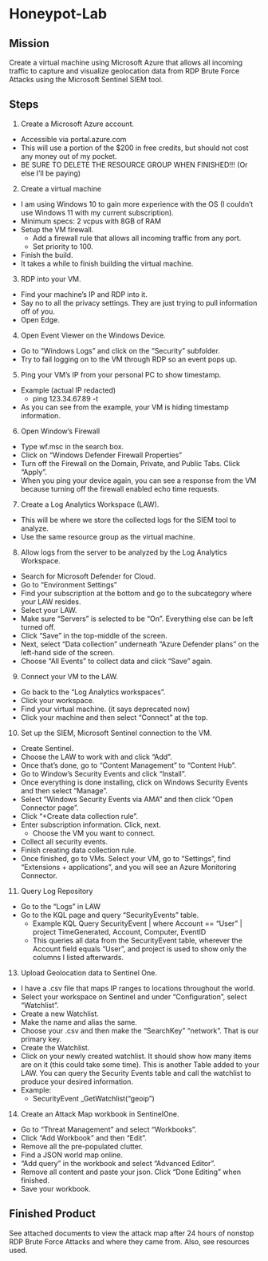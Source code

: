 # Honeypot-Lab

## Mission
Create a virtual machine using Microsoft Azure that allows all incoming traffic to capture and visualize geolocation data from RDP Brute Force Attacks using the Microsoft Sentinel SIEM tool.

## Steps
1.	Create a Microsoft Azure account.
- Accessible via portal.azure.com
- This will use a portion of the $200 in free credits, but should not cost any money out of my pocket.
- BE SURE TO DELETE THE RESOURCE GROUP WHEN FINISHED!!! (Or else I’ll be paying)
2.	Create a virtual machine
- I am using Windows 10 to gain more experience with the OS (I couldn’t use Windows 11  with my current subscription).
- Minimum specs: 2 vcpus with 8GB of RAM
- Setup the VM firewall.
  - Add a firewall rule that allows all incoming traffic from any port.
  - Set priority to 100.
- Finish the build.
- It takes a while to finish building the virtual machine.
3.	RDP into your VM.
- Find your machine’s IP and RDP into it.
- Say no to all the privacy settings. They are just trying to pull information off of you.
- Open Edge.
4.	Open Event Viewer on the Windows Device.
- Go to “Windows Logs” and click on the “Security” subfolder.
- Try to fail logging on to the VM through RDP so an event pops up.
5.	Ping your VM’s IP from your personal PC to show timestamp.
- Example (actual IP redacted)
  - ping 123.34.67.89 -t
- As you can see from the example, your VM is hiding timestamp information.
6.	Open Window’s Firewall
- Type wf.msc in the search box.
- Click on “Windows Defender Firewall Properties”
- Turn off the Firewall on the Domain, Private, and Public Tabs. Click “Apply”.
- When you ping your device again, you can see a response from the VM because turning off the firewall enabled echo time requests.
7.	Create a Log Analytics Workspace (LAW).
- This will be where we store the collected logs for the SIEM tool to analyze.
- Use the same resource group as the virtual machine.
8.	Allow logs from the server to be analyzed by the Log Analytics Workspace.
- Search for Microsoft Defender for Cloud.
- Go to “Environment Settings”
- Find your subscription at the bottom and go to the subcategory where your LAW resides.
- Select your LAW.
- Make sure “Servers” is selected to be “On”. Everything else can be left turned off.
- Click “Save” in the top-middle of the screen.
- Next, select “Data collection” underneath “Azure Defender plans” on the left-hand side of the screen.
- Choose “All Events” to collect data and click “Save” again.
9.	Connect your VM to the LAW.
- Go back to the “Log Analytics workspaces”.
- Click your workspace.
- Find your virtual machine. (it says deprecated now)
- Click your machine and then select “Connect” at the top.
10.	Set up the SIEM, Microsoft Sentinel connection to the VM.
- Create Sentinel.
- Choose the LAW to work with and click “Add”.
- Once that’s done, go to “Content Management” to “Content Hub”.
- Go to Window’s Security Events and click “Install”.
- Once everything is done installing, click on Windows Security Events and then select “Manage”.
- Select “Windows Security Events via AMA” and then click “Open Connector page”.
- Click “+Create data collection rule”.
- Enter subscription information. Click, next.
  - Choose the VM you want to connect.
- Collect all security events.
- Finish creating data collection rule.
- Once finished, go to VMs. Select your VM, go to “Settings”, find “Extensions + applications”, and you will see an Azure Monitoring Connector.
11.	Query Log Repository
- Go to the “Logs” in LAW
- Go to the KQL page and query “SecurityEvents” table.
  - Example KQL Query
  SecurityEvent
  | where Account == “User”
  | project TimeGenerated, Account, Computer, EventID
  - This queries all data from the SecurityEvent table, wherever the Account field equals “User”, and project is used to show only the columns I listed afterwards.
13.	Upload Geolocation data to Sentinel One.
- I have a .csv file that maps IP ranges to locations throughout the world.
- Select your workspace on Sentinel and under “Configuration”, select “Watchlist”.
- Create a new Watchlist.
- Make the name and alias the same.
- Choose your .csv and then make the “SearchKey” “network”. That is our primary key.
- Create the Watchlist.
- Click on your newly created watchlist. It should show how many items are on it (this could take some time). This is another Table added to your LAW. You can query the Security Events table and call the watchlist to produce your desired information.
- Example:
  - SecurityEvent
_GetWatchlist(“geoip”)
14.	Create an Attack Map workbook in SentinelOne.
- Go to “Threat Management” and select “Workbooks”.
- Click “Add Workbook” and then “Edit”.
- Remove all the pre-populated clutter.
- Find a JSON world map online. 
- “Add query” in the workbook and select “Advanced Editor”.
- Remove all content and paste your json. Click “Done Editing” when finished.
- Save your workbook.

## Finished Product
See attached documents to view the attack map after 24 hours of nonstop RDP Brute Force Attacks and where they came from. Also, see resources used.
